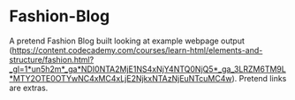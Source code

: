 # Fashion-Blog
A pretend Fashion Blog built looking at example webpage output (https://content.codecademy.com/courses/learn-html/elements-and-structure/fashion.html?_gl=1*un5h2m*_ga*NDI0NTA2MjE1NS4xNjY4NTQ0NjQ5*_ga_3LRZM6TM9L*MTY2OTE0OTYwNC4xMC4xLjE2NjkxNTAzNjEuNTcuMC4w). Pretend links are extras.

